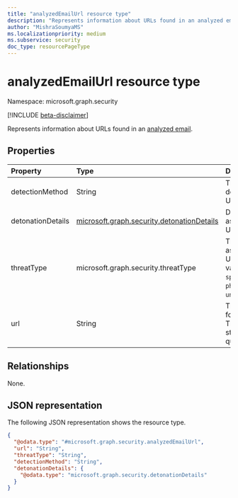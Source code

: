 ```yaml
---
title: "analyzedEmailUrl resource type"
description: "Represents information about URLs found in an analyzed email."
author: "MishraSoumyaMS"
ms.localizationpriority: medium
ms.subservice: security
doc_type: resourcePageType
---
```


# analyzedEmailUrl resource type

Namespace: microsoft.graph.security

[!INCLUDE [beta-disclaimer](../../includes/beta-disclaimer.md)]

Represents information about URLs found in an [analyzed email](security-analyzedemail.md).

## Properties
|Property|Type|Description|
|:---|:---|:---|
|detectionMethod|String|The method used to detect threats in the URL.|
|detonationDetails|[microsoft.graph.security.detonationDetails](../resources/security-detonationdetails.md)|Detonation data associated with the URL.|
|threatType|microsoft.graph.security.threatType|The type of threat associated with the URL. The possible values are: `unknown`, `spam`, `malware`, `phishing`, `none`, `unknownFutureValue`.|
|url|String|The URL that is found in the email. This is full URL string, including query parameters.|

## Relationships
None.

## JSON representation
The following JSON representation shows the resource type.
<!-- {
  "blockType": "resource",
  "@odata.type": "microsoft.graph.security.analyzedEmailUrl"
}
-->
``` json
{
  "@odata.type": "#microsoft.graph.security.analyzedEmailUrl",
  "url": "String",
  "threatType": "String",
  "detectionMethod": "String",
  "detonationDetails": {
    "@odata.type": "microsoft.graph.security.detonationDetails"
  }
}
```

